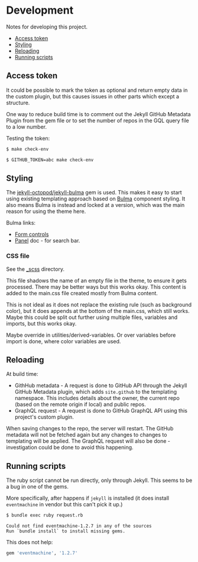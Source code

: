 # Development

Notes for developing this project.

- [Access token](#access-token)
- [Styling](#styling)
- [Reloading](#reloading)
- [Running scripts](#running-scripts)


## Access token

It could be possible to mark the token as optional and return empty data in the custom plugin, but this causes issues in other parts which except a structure.

One way to reduce build time is to comment out the Jekyll GitHub Metadata Plugin from the gem file or to set the number of repos in the GQL query file to a low number.

Testing the token:

```sh
$ make check-env

$ GITHUB_TOKEN=abc make check-env
```

## Styling

The [jekyll-octopod/jekyll-bulma](https://github.com/jekyll-octopod/jekyll-bulma) gem is used. This makes it easy to start using existing templating approach based on [Bulma](https://bulma.io/) component styling. It also means Bulma is instead and locked at a version, which was the main reason for using the theme here.

Bulma links:

- [Form controls](https://bulma.io/documentation/form/general/)
- [Panel](https://bulma.io/documentation/components/panel/) doc - for search bar.


### CSS file

See the [\_scss](/_sass/) directory.

This file shadows the name of an empty file in the theme, to ensure it gets processed. There
may be better ways but this works okay. This content is added to the main.css file created mostly
from Bulma content.

This is not ideal as it does not replace the existing rule (such as background color),
but it does appends at the bottom of the main.css, which still works. Maybe this could be split
out further using multiple files, variables and imports, but this works okay.

Maybe override in utilities/derived-variables. Or over variables before import is done, where color variables are used.


## Reloading

At build time:

- GithHub metadata - A request is done to GitHub API through the Jekyll GitHub Metadata plugin, which adds `site.github` to the templating namespace. This includes details about the owner, the current repo (based on the remote origin if local) and public repos.
- GraphQL request - A request is done to GitHub GraphQL API using this project's custom plugin.

When saving changes to the repo, the server will restart. The GitHub metadata will not be fetched again but any changes to changes to templating will be applied. The GraphQL request will also be done - investigation could be done to avoid this happening.


## Running scripts

The ruby script cannot be run directly, only through Jekyll. This seems to be a bug in one of the gems.

More specifically, after happens if `jekyll` is installed (it does install `eventmachine` in vendor but this can't pick it up.)

```sh
$ bundle exec ruby request.rb
```
```
Could not find eventmachine-1.2.7 in any of the sources
Run `bundle install` to install missing gems.
```

This does not help:

```ruby
gem 'eventmachine', '1.2.7'
```
